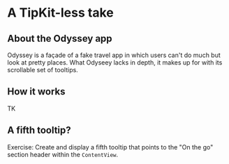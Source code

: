 # A TipKit-less take

## About the Odyssey app

Odyssey is a façade of a fake travel app in which users can't do much but look at pretty places. What Odyseey lacks in depth, it makes up for with its scrollable set of tooltips.

## How it works

TK

## A fifth tooltip?

Exercise: Create and display a fifth tooltip that points to the "On the go" section header within the `ContentView`.


